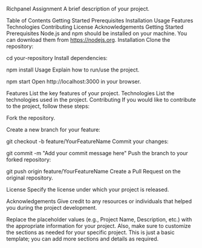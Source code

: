Richpanel Assignment
A brief description of your project.

Table of Contents
Getting Started
Prerequisites
Installation
Usage
Features
Technologies
Contributing
License
Acknowledgements
Getting Started
Prerequisites
Node.js and npm should be installed on your machine. You can download them from https://nodejs.org.
Installation
Clone the repository:



cd your-repository
Install dependencies:


npm install
Usage
Explain how to run/use the project.

npm start
Open http://localhost:3000 in your browser.

Features
List the key features of your project.
Technologies
List the technologies used in the project.
Contributing
If you would like to contribute to the project, follow these steps:

Fork the repository.

Create a new branch for your feature:

git checkout -b feature/YourFeatureName
Commit your changes:

git commit -m "Add your commit message here"
Push the branch to your forked repository:

git push origin feature/YourFeatureName
Create a Pull Request on the original repository.

License
Specify the license under which your project is released.

Acknowledgements
Give credit to any resources or individuals that helped you during the project development.

Replace the placeholder values (e.g., Project Name, Description, etc.) with the appropriate information for your project. Also, make sure to customize the sections as needed for your specific project. This is just a basic template; you can add more sections and details as required.
